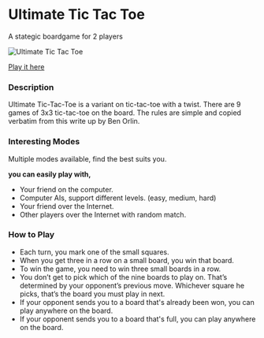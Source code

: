 Ultimate Tic Tac Toe
========

A stategic boardgame for 2 players

![Ultimate Tic Tac Toe](http://s3-ap-southeast-2.amazonaws.com/tantanguanguan-file-uploader/M3p8dbbT0bwmkn19.png)

[Play it here](http://ultimate.tantanguanguan.com/)

### Description

Ultimate Tic-Tac-Toe is a variant on tic-tac-toe with a twist. There are 9 games of 3x3 tic-tac-toe on the board. The rules are simple and copied verbatim from this write up by Ben Orlin.

### Interesting Modes

Multiple modes available, find the best suits you.

**you can easily play with,**

  * Your friend on the computer.
  * Computer AIs, support different levels. (easy, medium, hard)
  * Your friend over the Internet.
  * Other players over the Internet with random match.

### How to Play

* Each turn, you mark one of the small squares.
* When you get three in a row on a small board, you win that board.
* To win the game, you need to win three small boards in a row.
* You don’t get to pick which of the nine boards to play on. That’s determined by your opponent’s previous move. Whichever square he picks, that’s the board you must play in next.
* If your opponent sends you to a board that's already been won, you can play anywhere on the board.
* If your opponent sends you to a board that's full, you can play anywhere on the board.

